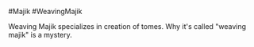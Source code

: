 #Majik #WeavingMajik 


Weaving Majik specializes in creation of tomes. Why it's called "weaving majik" is a mystery. 